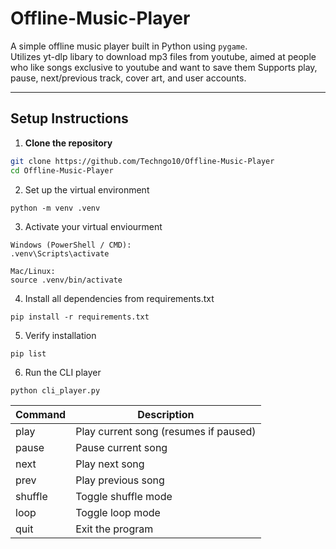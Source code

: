 # Offline-Music-Player

A simple offline music player built in Python using `pygame`.  
Utilizes yt-dlp libary to download mp3 files from youtube, aimed at people who like songs exclusive to youtube and want to save them
Supports play, pause, next/previous track, cover art, and user accounts.

---

## Setup Instructions

1. **Clone the repository**
```bash
git clone https://github.com/Techngo10/Offline-Music-Player
cd Offline-Music-Player
```

2. Set up the virtual environment
```
python -m venv .venv
```

3. Activate your virtual enviourment
```
Windows (PowerShell / CMD):
.venv\Scripts\activate

Mac/Linux:
source .venv/bin/activate
```

4. Install all dependencies from requirements.txt
```
pip install -r requirements.txt
```

5. Verify installation
```
pip list
```

6. Run the CLI player
```
python cli_player.py
```

| Command | Description                           |
| ------- | ------------------------------------- |
| play    | Play current song (resumes if paused) |
| pause   | Pause current song                    |                  |
| next    | Play next song                        |
| prev    | Play previous song                    |
| shuffle | Toggle shuffle mode                   |
| loop    | Toggle loop mode                      |
| quit    | Exit the program                      |

